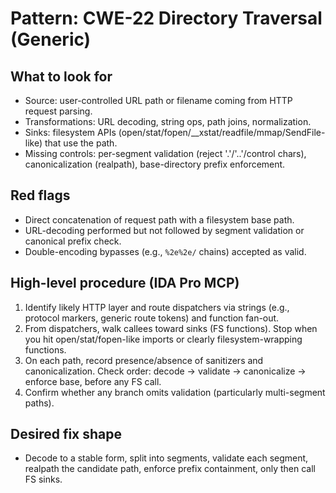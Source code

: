 # Pattern: CWE-22 Directory Traversal (Generic)

## What to look for
- Source: user-controlled URL path or filename coming from HTTP request parsing.
- Transformations: URL decoding, string ops, path joins, normalization.
- Sinks: filesystem APIs (open/stat/fopen/__xstat/readfile/mmap/SendFile-like) that use the path.
- Missing controls: per-segment validation (reject '.'/'..'/control chars), canonicalization (realpath), base-directory prefix enforcement.

## Red flags
- Direct concatenation of request path with a filesystem base path.
- URL-decoding performed but not followed by segment validation or canonical prefix check.
- Double-encoding bypasses (e.g., `%2e%2e/` chains) accepted as valid.

## High-level procedure (IDA Pro MCP)
1) Identify likely HTTP layer and route dispatchers via strings (e.g., protocol markers, generic route tokens) and function fan-out.
2) From dispatchers, walk callees toward sinks (FS functions). Stop when you hit open/stat/fopen-like imports or clearly filesystem-wrapping functions.
3) On each path, record presence/absence of sanitizers and canonicalization. Check order: decode → validate → canonicalize → enforce base, before any FS call.
4) Confirm whether any branch omits validation (particularly multi-segment paths).

## Desired fix shape
- Decode to a stable form, split into segments, validate each segment, realpath the candidate path, enforce prefix containment, only then call FS sinks.

